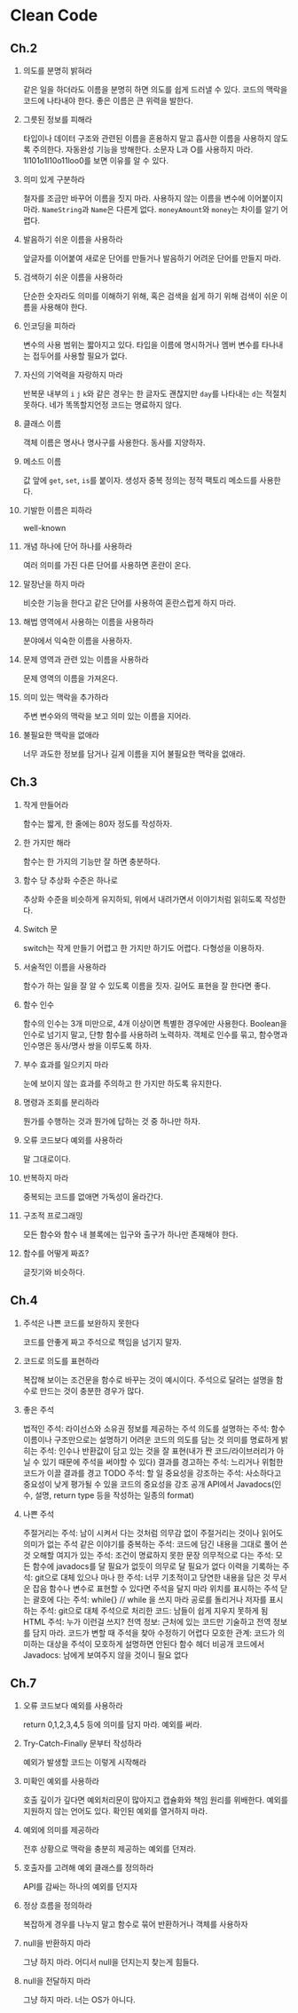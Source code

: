 # Clean Code

## Ch.2

1. 의도를 분명히 밝혀라

    같은 일을 하더라도 이름을 분명히 하면 의도를 쉽게 드러낼 수 있다. 코드의 맥락을 코드에 나타내야 한다. 좋은 이름은 큰 위력을 발한다.

2. 그릇된 정보를 피해라

    타입이나 데이터 구조와 관련된 이름을 혼용하지 말고 흡사한 이름을 사용하지 않도록 주의한다. 자동완성 기능을 방해한다. 소문자 L과 O를 사용하지 마라. 1l101o1l10o11loo0를 보면 이유를 알 수 있다.

3. 의미 있게 구분하라

    철자를 조금만 바꾸어 이름을 짓지 마라. 사용하지 않는 이름을 변수에 이어붙이지 마라. ```NameString```과 ```Name```은 다른게 없다. ```moneyAmount```와 ```money```는 차이를 알기 어렵다.

4. 발음하기 쉬운 이름을 사용하라

    앞글자를 이어붙여 새로운 단어를 만들거나 발음하기 어려운 단어를 만들지 마라.

5. 검색하기 쉬운 이름을 사용하라

    단순한 숫자라도 의미를 이해하기 위해, 혹은 검색을 쉽게 하기 위해 검색이 쉬운 이름을 사용해야 한다.

6. 인코딩을 피하라

    변수의 사용 범위는 짧아지고 있다. 타입을 이름에 명시하거나 멤버 변수를 타나내는 접두어를 사용할 필요가 없다.

7. 자신의 기억력을 자랑하지 마라

    반복문 내부의 ```i``` ```j``` ```k```와 같은 경우는 한 글자도 괜찮지만 ```day```를 나타내는 ```d```는 적절치 못하다. 네가 똑똑할지언정 코드는 명료하지 않다.

8. 클래스 이름

    객체 이름은 명사나 명사구를 사용한다. 동사를 지양하자.

9. 메소드 이름

    값 앞에 ```get```, ```set```, ```is```를 붙이자. 생성자 중복 정의는 정적 팩토리 메소드를 사용한다.

10. 기발한 이름은 피하라

    well-known

11. 개념 하나에 단어 하나를 사용하라

    여러 의미를 가진 다른 단어를 사용하면 혼란이 온다.

12. 말장난을 하지 마라

    비슷한 기능을 한다고 같은 단어를 사용하여 혼란스럽게 하지 마라.

13. 해법 영역에서 사용하는 이름을 사용하라

    분야에서 익숙한 이름을 사용하자.

14. 문제 영역과 관련 있는 이름을 사용하라

    문제 영역의 이름을 가져온다.

15. 의미 있는 맥락을 추가하라

    주변 변수와의 맥락을 보고 의미 있는 이름을 지어라.

16. 불필요한 맥락을 없애라

    너무 과도한 정보를 담거나 길게 이름을 지어 불필요한 맥락을 없애라.


## Ch.3

1. 작게 만들어라

    함수는 짧게, 한 줄에는 80자 정도를 작성하자.

2. 한 가지만 해라

    함수는 한 가지의 기능만 잘 하면 충분하다.

3. 함수 당 추상화 수준은 하나로

    추상화 수준을 비슷하게 유지하되, 위에서 내려가면서 이야기처럼 읽히도록 작성한다.

4. Switch 문

    switch는 작게 만들기 어렵고 한 가지만 하기도 어렵다. 다형성을 이용하자.

5. 서술적인 이름을 사용하라

    함수가 하는 일을 잘 알 수 있도록 이름을 짓자. 길어도 표현을 잘 한다면 좋다.

6. 함수 인수

    함수의 인수는 3개 미만으로, 4개 이상이면 특별한 경우에만 사용한다. Boolean을 인수로 넘기지 말고, 단항 함수를 사용하려 노력하자. 객체로 인수를 묶고, 함수명과 인수명은 동사/명사 쌍을 이루도록 하자.

7. 부수 효과를 일으키지 마라

    눈에 보이지 않는 효과를 주의하고 한 가지만 하도록 유지한다.

8. 명령과 조회를 분리하라

    뭔가를 수행하는 것과 뭔가에 답하는 것 중 하나만 하자.

9. 오류 코드보다 예외를 사용하라

    말 그대로이다.

10. 반복하지 마라

    중복되는 코드를 없애면 가독성이 올라간다.

11. 구조적 프로그래밍

    모든 함수와 함수 내 블록에는 입구와 출구가 하나만 존재해야 한다.

12. 함수를 어떻게 짜죠?

    글짓기와 비슷하다.

## Ch.4

1. 주석은 나쁜 코드를 보완하지 못한다

    코드를 안좋게 짜고 주석으로 책임을 넘기지 말자.

2. 코드로 의도를 표현하라

    복잡해 보이는 조건문을 함수로 바꾸는 것이 예시이다. 주석으로 달려는 설명을 함수로 만드는 것이 충분한 경우가 많다.

3. 좋은 주석

   법적인 주석: 라이선스와 소유권
   정보를 제공하는 주석
   의도를 설명하는 주석: 함수 이름이나 구조만으로는 설명하기 어려운 코드의 의도를 담는 것
   의미를 명료하게 밝히는 주석: 인수나 반환값이 담고 있는 것을 잘 표현(내가 짠 코드/라이브러리가 아닐 수 있기 때문에 주석을 써야할 수 있다)
   결과를 경고하는 주석: 느리거나 위험한 코드가 이끌 결과를 경고
   TODO 주석: 할 일
   중요성을 강조하는 주석: 사소하다고 중요성이 낮게 평가될 수 있을 코드의 중요성을 강조
   공개 API에서 Javadocs(인수, 설명, return type 등을 작성하는 일종의 format)

5. 나쁜 주석

   주절거리는 주석: 남이 시켜서 다는 것처럼 의무감 없이 주절거리는 것이나 읽어도 의미가 없는 주석
   같은 이야기를 중복하는 주석: 코드에 담긴 내용을 그대로 풀어 쓴 것
   오해할 여지가 있는 주석: 조건이 명료하지 못한 문장
   의무적으로 다는 주석: 모든 함수에 javadocs를 달 필요가 없듯이 의무로 달 필요가 없다
   이력을 기록하는 주석: git으로 대체
   있으나 마나 한 주석: 너무 기초적이고 당연한 내용을 담은 것
   무서운 잡음
   함수나 변수로 표현할 수 있다면 주석을 달지 마라
   위치를 표시하는 주석
   닫는 괄호에 다는 주석: while{} // while 을 쓰지 마라
   공로를 돌리거나 저자를 표시하는 주석: git으로 대체
   주석으로 처리한 코드: 남들이 쉽게 지우지 못하게 됨
   HTML 주석: 누가 이런걸 쓰지?
   전역 정보: 근처에 있는 코드만 기술하고 전역 정보를 담지 마라. 코드가 변할 때 주석을 찾아 수정하기 어렵다
   모호한 관계: 코드가 의미하는 대상을 주석이 모호하게 설명하면 안된다
   함수 헤더
   비공개 코드에서 Javadocs: 남에게 보여주지 않을 것이니 필요 없다 
   
## Ch.7

1. 오류 코드보다 예외를 사용하라

    return 0,1,2,3,4,5 등에 의미를 담지 마라. 예외를 써라.

2. Try-Catch-Finally 문부터 작성하라

    예외가 발생할 코드는 이렇게 시작해라

3. 미확인 예외를 사용하라

    호출 깊이가 깊다면 예외처리문이 많아지고 캡슐화와 책임 원리를 위배한다. 예외를 지원하지 않는 언어도 있다. 확인된 예외를 열거하지 마라.

4. 예외에 의미를 제공하라

    전후 상황으로 맥락을 충분히 제공하는 예외를 던져라.

5. 호출자를 고려해 예외 클래스를 정의하라

    API를 감싸는 하나의 예외를 던지자

6. 정상 흐름을 정의하라

    복잡하게 경우를 나누지 말고 함수로 묶어 반환하거나 객체를 사용하자

7. null을 반환하지 마라

    그냥 하지 마라. 어디서 null을 던지는지 찾는게 힘들다.

8. null을 전달하지 마라

    그냥 하지 마라. 너는 OS가 아니다.
